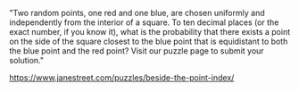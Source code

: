 "Two random points, one red and one blue, are chosen uniformly and independently from the interior of a square. To ten decimal places (or the exact number, if you know it), what is the probability that there exists a point on the side of the square closest to the blue point that is equidistant to both the blue point and the red point? Visit our puzzle page to submit your solution."

https://www.janestreet.com/puzzles/beside-the-point-index/